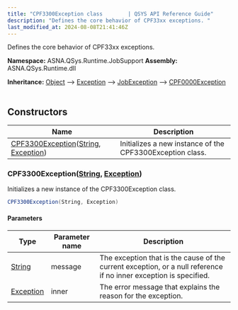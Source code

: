 ```yaml
---
title: "CPF3300Exception class        | QSYS API Reference Guide"
description: "Defines the core behavior of CPF33xx exceptions. "
last_modified_at: 2024-08-08T21:41:46Z
---
```


Defines the core behavior of CPF33xx exceptions.

**Namespace:** ASNA.QSys.Runtime.JobSupport
**Assembly:** ASNA.QSys.Runtime.dll

**Inheritance:** [Object](https://docs.microsoft.com/en-us/dotnet/api/system.object) --> [Exception](https://docs.microsoft.com/en-us/dotnet/api/system.exception) --> [JobException](/reference/runtime/qsys-runtime-job-support/job-exception.html) --> [CPF0000Exception](/reference/runtime/qsys-runtime-job-support/cpf-exceptions/cpf0000-exception.html)
<br>
<br>

## Constructors

| Name | Description |
| --- | --- |
| [CPF3300Exception](#cpf3300exceptionstring-exception)([String](https://docs.microsoft.com/en-us/dotnet/api/system.string), [Exception](https://docs.microsoft.com/en-us/dotnet/api/system.exception)) | Initializes a new instance of the CPF3300Exception class.

### CPF3300Exception([String](https://docs.microsoft.com/en-us/dotnet/api/system.string), [Exception](https://docs.microsoft.com/en-us/dotnet/api/system.exception))

Initializes a new instance of the CPF3300Exception class.

```cs
CPF3300Exception(String, Exception)
```

#### Parameters

| Type | Parameter name | Description
| --- | --- | ---
| [String](https://docs.microsoft.com/en-us/dotnet/api/system.string) | message | The exception that is the cause of the current exception, or a null reference if no inner exception is specified.
| [Exception](https://docs.microsoft.com/en-us/dotnet/api/system.exception) | inner | The error message that explains the reason for the exception.
